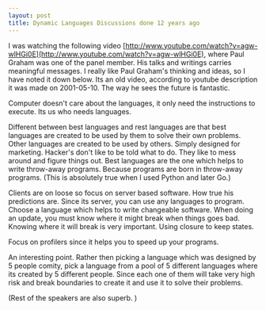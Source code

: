 ```yaml
---
layout: post
title: Dynamic Languages Discussions done 12 years ago
---
```


I was watching the following video [http://www.youtube.com/watch?v=agw-wlHGi0E](http://www.youtube.com/watch?v=agw-wlHGi0E), where Paul Graham was one of the panel member. His talks and writings carries meaningful messages. I really like Paul Graham's thinking and ideas, so I have noted it down below. Its an old video, according to youtube description it was made on 2001-05-10. The way he sees the future is fantastic.

Computer doesn't care about the languages, it only need the instructions to execute.
Its us who needs languages.

Different between best languages and rest languages are that best languages are created to be used by them to solve their own problems. 
Other languages are created to be used by others. Simply designed for marketing.
Hacker's don't like to be told what to do. They like to mess around and figure things out.
Best languages are the one which helps to write throw-away programs. Because programs are born in throw-away programs.
(This is absolutely true when I used Python and later Go.)

Clients are on loose so focus on server based software. How true his predictions are. Since its server, you can use any languages to program.
Choose a language which helps to write changeable software. When doing an update, you must know where it might break when things goes bad. 
Knowing where it will break is very important. Using closure to keep states. 

Focus on profilers since it helps you to speed up your programs.  

An interesting point. Rather then picking a language which was designed by 5 people comity, pick a language from a pool of 5 different languages where its created by 5 different people. Since each one of them will take very high risk and break boundaries to create it and use it to solve their problems.

(Rest of the speakers are also superb. )